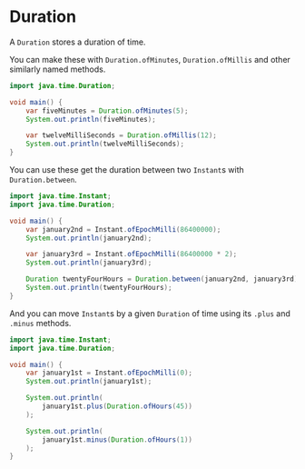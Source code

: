 # Duration

A `Duration` stores a duration of time. 

You can make these with `Duration.ofMinutes`, `Duration.ofMillis`
and other similarly named methods.

```java
import java.time.Duration;

void main() {
    var fiveMinutes = Duration.ofMinutes(5);
    System.out.println(fiveMinutes);

    var twelveMilliSeconds = Duration.ofMillis(12);
    System.out.println(twelveMilliSeconds);
}
```

You can use these get the duration between two `Instant`s with
`Duration.between`.

```java
import java.time.Instant;
import java.time.Duration;

void main() {
    var january2nd = Instant.ofEpochMilli(86400000);
    System.out.println(january2nd);

    var january3rd = Instant.ofEpochMilli(86400000 * 2);
    System.out.println(january3rd);

    Duration twentyFourHours = Duration.between(january2nd, january3rd);
    System.out.println(twentyFourHours);
}
```

And you can move `Instant`s by a given `Duration` of time using its `.plus` and `.minus`
methods.

```java
import java.time.Instant;
import java.time.Duration;

void main() {
    var january1st = Instant.ofEpochMilli(0);
    System.out.println(january1st);

    System.out.println(
        january1st.plus(Duration.ofHours(45))
    );

    System.out.println(
        january1st.minus(Duration.ofHours(1))
    );
}
```